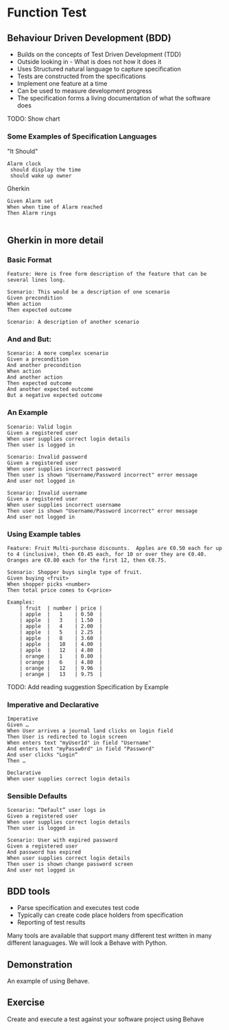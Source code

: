 # Function Test

## Behaviour Driven Development (BDD)
 
- Builds on the concepts of Test Driven Development (TDD)
- Outside looking in - What is does not how it does it
- Uses Structured natural language to capture specification   
- Tests are constructed from the specifications
- Implement one feature at a time
- Can be used to measure development progress
- The specification forms a living documentation of what the software does

TODO: Show chart

### Some Examples of Specification Languages

"It Should"
 
```
Alarm clock
 should display the time
 should wake up owner

``` 

Gherkin 

```
Given Alarm set 
When when time of Alarm reached
Then Alarm rings


```

## Gherkin in more detail
### Basic Format
```
Feature: Here is free form description of the feature that can be several lines long.

Scenario: This would be a description of one scenario
Given precondition  
When action
Then expected outcome

Scenario: A description of another scenario

```

### And and But:
```
Scenario: A more complex scenario
Given a precondition  
And another precondition
When action
And another action
Then expected outcome
And another expected outcome
But a negative expected outcome 
```

### An Example
```
Scenario: Valid login 
Given a registered user
When user supplies correct login details
Then user is logged in

Scenario: Invalid password 
Given a registered user
When user supplies incorrect password
Then user is shown "Username/Password incorrect" error message
And user not logged in

Scenario: Invalid username 
Given a registered user
When user supplies incorrect username
Then user is shown "Username/Password incorrect" error message
And user not logged in

```

### Using Example tables
```$xslt
Feature: Fruit Multi-purchase discounts.  Apples are €0.50 each for up to 4 (inclusive), then €0.45 each, for 10 or over they are €0.40.  Oranges are €0.80 each for the first 12, then €0.75.

Scenario: Shopper buys single type of fruit.
Given buying <fruit>
When shopper picks <number>
Then total price comes to €<price>

Examples:
    | fruit  | number | price |
    | apple  |   1    | 0.50  |
    | apple  |   3    | 1.50  |
    | apple  |   4    | 2.00  |
    | apple  |   5    | 2.25  |
    | apple  |   8    | 3.60  |
    | apple  |   10   | 4.00  |
    | apple  |   12   | 4.80  |
    | orange |   1    | 0.80  |
    | orange |   6    | 4.80  |
    | orange |   12   | 9.96  |
    | orange |   13   | 9.75  |

```
TODO: Add reading suggestion Specification by Example 

### Imperative and Declarative
```$xslt
Imperative
Given …
When User arrives a journal land clicks on login field
Then User is redirected to login screen
When enters text "myUserId" in field "Username"
And enters text "myPassw0rd" in field "Password"
And user clicks "Login“
Then …

Declarative
When user supplies correct login details

```

### Sensible Defaults
```$xslt
Scenario: “Default” user logs in
Given a registered user
When user supplies correct login details
Then user is logged in

Scenario: User with expired password
Given a registered user
And password has expired
When user supplies correct login details
Then user is shown change password screen
And user not logged in

```

## BDD tools
- Parse specification and executes test code
- Typically can create code place holders from specification
- Reporting of test results

Many tools are available that support many different test written in many different lanaguages.  We will look a Behave with Python.

## Demonstration
An example of using Behave.

## Exercise 
Create and execute a test against your software project using Behave


